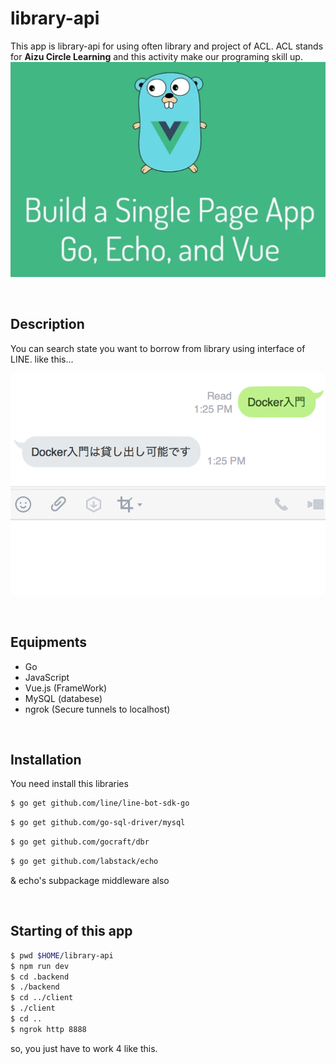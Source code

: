 # library-api

 This app is library-api for using often library and project of ACL. ACL stands for **Aizu Circle Learning** and this activity make our programing skill up.
![go-vue](./.pic/go-vuejs.png)


<br>

## Description

You can search state you want to borrow from library using interface of LINE. 
like this...

![line_sample](./.pic/line_sample.png)

<br>

## Equipments
- Go
- JavaScript
- Vue.js (FrameWork)
- MySQL (databese)
- ngrok (Secure tunnels to localhost)

<br>

## Installation
You need install this libraries

```sh
$ go get github.com/line/line-bot-sdk-go
```
```sh
$ go get github.com/go-sql-driver/mysql
```
```sh
$ go get github.com/gocraft/dbr
```
```sh
$ go get github.com/labstack/echo
```
& echo's subpackage middleware also

<br>

## Starting of this app

```sh
$ pwd $HOME/library-api
$ npm run dev
$ cd .backend
$ ./backend
$ cd ../client
$ ./client
$ cd ..
$ ngrok http 8888
```

so, you just have to work 4 like this.

